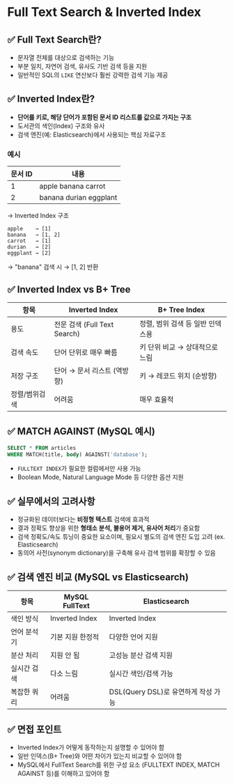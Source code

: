 # Full Text Search & Inverted Index

## ✅ Full Text Search란?

- 문자열 전체를 대상으로 검색하는 기능
- 부분 일치, 자연어 검색, 유사도 기반 검색 등을 지원
- 일반적인 SQL의 `LIKE` 연산보다 훨씬 강력한 검색 기능 제공

## ✅ Inverted Index란?

- **단어를 키로, 해당 단어가 포함된 문서 ID 리스트를 값으로 가지는 구조**
- 도서관의 색인(Index) 구조와 유사
- 검색 엔진(예: Elasticsearch)에서 사용되는 핵심 자료구조

### 예시

| 문서 ID | 내용                   |
| ------- | ---------------------- |
| 1       | apple banana carrot    |
| 2       | banana durian eggplant |

→ Inverted Index 구조

```
apple    → [1]
banana   → [1, 2]
carrot   → [1]
durian   → [2]
eggplant → [2]
```

→ "banana" 검색 시 → [1, 2] 반환

## ✅ Inverted Index vs B+ Tree

| 항목          | Inverted Index               | B+ Tree Index                    |
| ------------- | ---------------------------- | -------------------------------- |
| 용도          | 전문 검색 (Full Text Search) | 정렬, 범위 검색 등 일반 인덱스용 |
| 검색 속도     | 단어 단위로 매우 빠름        | 키 단위 비교 → 상대적으로 느림   |
| 저장 구조     | 단어 → 문서 리스트 (역방향)  | 키 → 레코드 위치 (순방향)        |
| 정렬/범위검색 | 어려움                       | 매우 효율적                      |

## ✅ MATCH AGAINST (MySQL 예시)

```sql
SELECT * FROM articles
WHERE MATCH(title, body) AGAINST('database');
```

- `FULLTEXT INDEX`가 필요한 컬럼에서만 사용 가능
- Boolean Mode, Natural Language Mode 등 다양한 옵션 지원

## ✅ 실무에서의 고려사항

- 정규화된 데이터보다는 **비정형 텍스트** 검색에 효과적
- 결과 정확도 향상을 위한 **형태소 분석, 불용어 제거, 유사어 처리**가 중요함
- 검색 정확도/속도 튜닝이 중요한 요소이며, 필요시 별도의 검색 엔진 도입 고려 (ex. Elasticsearch)
- 동의어 사전(synonym dictionary)을 구축해 유사 검색 범위를 확장할 수 있음

## ✅ 검색 엔진 비교 (MySQL vs Elasticsearch)

| 항목        | MySQL FullText   | Elasticsearch                       |
| ----------- | ---------------- | ----------------------------------- |
| 색인 방식   | Inverted Index   | Inverted Index                      |
| 언어 분석기 | 기본 지원 한정적 | 다양한 언어 지원                    |
| 분산 처리   | 지원 안 됨       | 고성능 분산 검색 지원               |
| 실시간 검색 | 다소 느림        | 실시간 색인/검색 가능               |
| 복잡한 쿼리 | 어려움           | DSL(Query DSL)로 유연하게 작성 가능 |

## ✅ 면접 포인트

- Inverted Index가 어떻게 동작하는지 설명할 수 있어야 함
- 일반 인덱스(B+ Tree)와 어떤 차이가 있는지 비교할 수 있어야 함
- MySQL에서 FullText Search를 위한 구성 요소 (FULLTEXT INDEX, MATCH AGAINST 등)를 이해하고 있어야 함
